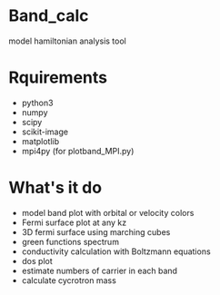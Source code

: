 # Band_calc
model hamiltonian analysis tool

# Rquirements
 - python3
 - numpy
 - scipy
 - scikit-image
 - matplotlib
 - mpi4py (for plotband_MPI.py)

# What's it do
 - model band plot with orbital or velocity colors
 - Fermi surface plot at any kz
 - 3D fermi surface using marching cubes
 - green functions spectrum
 - conductivity calculation with Boltzmann equations
 - dos plot
 - estimate numbers of carrier in each band
 - calculate cycrotron mass
 
